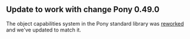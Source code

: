 ## Update to work with change Pony 0.49.0

The object capabilities system in the Pony standard library was [reworked](https://github.com/ponylang/ponyc/pull/4031) and we've updated to match it.

